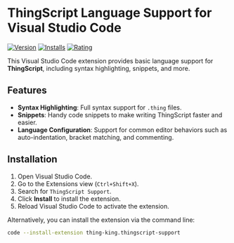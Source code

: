 # ThingScript Language Support for Visual Studio Code

[![Version](https://vsmarketplacebadge.apphb.com/version/thing-king.thingscript-support.svg)](https://marketplace.visualstudio.com/items?itemName=thing-king.thingscript-support)
[![Installs](https://vsmarketplacebadge.apphb.com/installs/thing-king.thingscript-support.svg)](https://marketplace.visualstudio.com/items?itemName=thing-king.thingscript-support)
[![Rating](https://vsmarketplacebadge.apphb.com/rating/thing-king.thingscript-support.svg)](https://marketplace.visualstudio.com/items?itemName=thing-king.thingscript-support)

This Visual Studio Code extension provides basic language support for **ThingScript**, including syntax highlighting, snippets, and more.

## Features

-   **Syntax Highlighting**: Full syntax support for `.thing` files.
-   **Snippets**: Handy code snippets to make writing ThingScript faster and easier.
-   **Language Configuration**: Support for common editor behaviors such as auto-indentation, bracket matching, and commenting.

## Installation

1. Open Visual Studio Code.
2. Go to the Extensions view (`Ctrl+Shift+X`).
3. Search for `ThingScript Support`.
4. Click **Install** to install the extension.
5. Reload Visual Studio Code to activate the extension.

Alternatively, you can install the extension via the command line:

```bash
code --install-extension thing-king.thingscript-support
```
